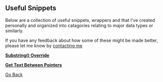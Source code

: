 ## Useful Snippets

Below are a collection of useful snippets, wrappers and  that I've created personally and organized into catagories relating to major data types or similarly.

If you have any feedback about how some of these might be made better, please let me know by [contacting me](https://trevorghseay.github.io/goto-Toggle/Contact)

**[Substring() Override](https://trevorghseay.github.io/goto-Toggle/Substring-Override)**

**[Get Text Between Pointers](https://trevorghseay.github.io/goto-Toggle/RichTextBetween)**

[Go Back](https://trevorghseay.github.io/goto-Toggle/Practice)
